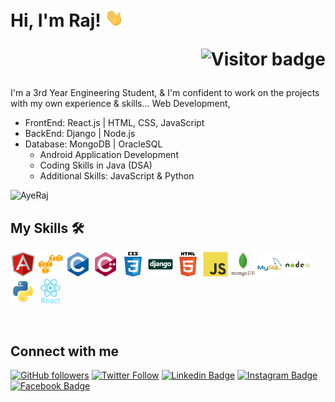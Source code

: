 # Hi, I'm Raj! <img src="https://raw.githubusercontent.com/ABSphreak/ABSphreak/master/gifs/Hi.gif" width="30px" /> <p  align="right"><img src="https://visitor-badge.laobi.icu/badge?page_id=AyeRaj" alt="Visitor badge"/></p> 
I'm a 3rd Year Engineering Student, & I'm confident to work on the projects with my own experience & skills...
Web Development,
- FrontEnd: React.js | HTML, CSS, JavaScript
- BackEnd: Django | Node.js
- Database: MongoDB | OracleSQL
    - Android Application Development
    - Coding Skills in Java (DSA)
    - Additional Skills: JavaScript & Python

<img src="https://komarev.com/ghpvc/?username=AyeRaj&label=Profile%20Visiters&color=0e75b6&style=flat" alt="AyeRaj" />

## My Skills 🛠

<p align="left">
<img src="https://github.com/devicons/devicon/blob/master/icons/angularjs/angularjs-original.svg" alt="angular" width="40" height="40"/> 
<img src="https://github.com/devicons/devicon/blob/master/icons/amazonwebservices/amazonwebservices-original.svg" alt="aws" width="40" height="40"/> 


<img src="https://github.com/devicons/devicon/blob/master/icons/c/c-original.svg" alt="c" width="40" height="40"/> 
<img src="https://github.com/devicons/devicon/blob/master/icons/cplusplus/cplusplus-original.svg" alt="cplusplus" width="40" height="40"/> 
<img src="https://github.com/devicons/devicon/blob/master/icons/css3/css3-original-wordmark.svg" alt="css3" width="40" height="40"/> 
<img src="https://github.com/devicons/devicon/blob/master/icons/django/django-original.svg" alt="django" width="40" height="40"/> 
 
 

 
<img src="https://github.com/devicons/devicon/blob/master/icons/html5/html5-original-wordmark.svg" alt="html5" width="40" height="40"/> 
<img src="https://github.com/devicons/devicon/blob/master/icons/javascript/javascript-original.svg" alt="javascript" width="40" height="40"/>  
<img src="https://github.com/devicons/devicon/blob/master/icons/mongodb/mongodb-original-wordmark.svg" alt="mongodb" width="40" height="40"/> 
<img src="https://github.com/devicons/devicon/blob/master/icons/mysql/mysql-original-wordmark.svg" alt="mysql" width="40" height="40"/> 
<img src="https://github.com/devicons/devicon/blob/master/icons/nodejs/nodejs-original-wordmark.svg" alt="nodejs" width="40" height="40"/> 
<img src="https://github.com/devicons/devicon/blob/master/icons/python/python-original.svg" alt="python" width="40" height="40"/> 
<img src="https://github.com/devicons/devicon/blob/master/icons/react/react-original-wordmark.svg" alt="react" width="40" height="40"/> 

</p>

<br/>

## Connect with me

[![GitHub followers](https://img.shields.io/github/followers/AyeRaj?style=social)](https://www.github.com/sriharikapu) [![Twitter Follow](https://img.shields.io/twitter/follow/AyeRajSingh?style=social)](https://www.twitter.com/AyeRajSingh) [![Linkedin Badge](https://img.shields.io/badge/-AyeRajKumar-black?style=flat-square&logo=Linkedin&logoColor=white&link=https://www.linkedin.com/in/ayerajkumar/)](https://www.linkedin.com/in/ayerajkumar/) [![Instagram Badge](https://img.shields.io/badge/-HeyRajSingh-black?style=flat-square&logo=Instagram&logoColor=white&link=https://www.instagram.com/heyrajsingh/)](https://www.instagram.com/heyrajsingh/) [![Facebook Badge](https://img.shields.io/badge/-HeyRajSingh-black?style=flat-square&logo=Facebook&logoColor=white&link=https://www.facebook.com/heyrajsingh)](https://www.facebook.com/heyrajsingh)



